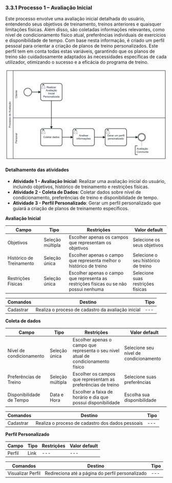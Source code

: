### 3.3.1 Processo 1 – Avaliação Inicial


Este processo envolve  uma avaliação inicial detalhada do usuário, entendendo seus objetivos de treinamento, treinos anteriores e quaisquer limitações físicas. Além disso, são coletadas informações relevantes, como  nível  de condicionamento físico atual, preferências individuais de exercícios e  disponibilidade de tempo. Com base nesta informação, é criado um perfil pessoal para orientar a criação de planos de treino personalizados. Este perfil tem em conta todas estas variáveis, garantindo que os planos de treino são cuidadosamente adaptados às necessidades específicas de cada utilizador, otimizando  o sucesso e a eficácia do programa de treino.


![PROCESSO 1](images/Diagrama.Processo1.png "Modelo BPMN do Processo 1.")




#### Detalhamento das atividades

* **Atividade 1 - Avaliação Inicial**: Realizar uma avaliação inicial do usuário, incluindo objetivos, histórico de treinamento e restrições físicas.
* **Atividade 2 - Coleta de Dados**: Coletar dados sobre nível de condicionamento, preferências de treino e disponibilidade de tempo.
* **Atividade 3 - Perfil Personalizado**: Gerar um perfil personalizado que guiará a criação de planos de treinamento específicos.

**Avaliação Inicial**

| **Campo**       | **Tipo**         | **Restrições** | **Valor default** |
| ---             | ---              | ---            | ---               |
| Objetivos                | Seleção múltipla | Escolher apenas os campos que representam os objetivos 					| Selecione os seus objetivos  |
| Histórico de Treinamento | Seleção única | Escolher apenas o campo que representa melhor o histórico de treino 			| Selecione o seu histórico de treino |
| Restrições Físicas 	   | Seleção única | Escolher apenas o campo que representa as restrições físicas ou se não possui nenhuma | Selecione suas restrições físicas |

| **Comandos**         |  **Destino**                   | **Tipo** |
| ---                  | ---                            | ---               |
| Cadastrar            | Realiza o proceso de cadastro da avaliação inicial | --- |


**Coleta de dados**

| **Campo**       | **Tipo**         | **Restrições** | **Valor default** |
| ---             | ---              | ---            | ---               |
| Nível de condicionamento | Seleção única     | Escolher apenas o campo que representa o seu nível atual de condicionamento físico | Selecione seu nível de condicionamento |
| Preferências de Treino   | Seleção múltipla  | Escolher os campos que representam as preferências de treino                       | Selecione suas preferências |
| Disponibilidade de Tempo | Data e Hora       | Escolher a faixa de horário e dia que possui disponibilidade                       | Escolha sua disponibilidade |

| **Comandos**         |  **Destino**                   | **Tipo**          |
| ---                  | ---                            | ---               |
| Cadastrar            | Realiza o proceso de cadastro dos dados pessoais   | --- |


**Perfil Personalizado**

| **Campo**       | **Tipo**         | **Restrições** | **Valor default** |
| ---             | ---              | ---            | ---               |
| Perfil | Link | --- | --- |

| **Comandos**         |  **Destino**                   | **Tipo**          |
| ---                  | ---                            | ---               |
| Visualizar Perfil    | Redireciona até a página do perfil personalizado   | --- |
